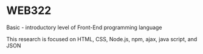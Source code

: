 # WEB322
Basic - introductory level of Front-End programming language 


This research is focused on HTML, CSS, Node.js, npm, ajax, java script, and JSON
